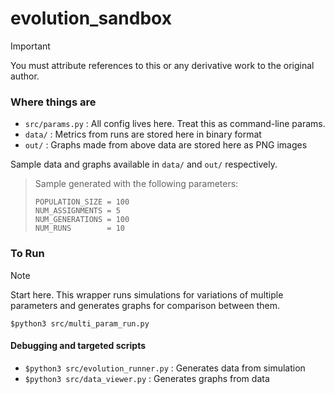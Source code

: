 # evolution_sandbox

> [!IMPORTANT]
> You must attribute references to this or any derivative work to the original author.

### Where things are

+ `src/params.py` : All config lives here. Treat this as command-line params.
+ `data/`         : Metrics from runs are stored here in binary format
+ `out/`          : Graphs made from above data are stored here as PNG images

Sample data and graphs available in `data/` and `out/` respectively.
> Sample generated with the following parameters:
> ```
> POPULATION_SIZE = 100
> NUM_ASSIGNMENTS = 5
> NUM_GENERATIONS = 100
> NUM_RUNS        = 10
> ```

### To Run

> [!NOTE]
> Start here. This wrapper runs simulations for variations of multiple parameters and generates graphs for comparison between them.
> 
> `$python3 src/multi_param_run.py`
  
#### Debugging and targeted scripts
+ `$python3 src/evolution_runner.py` : Generates data from simulation
+ `$python3 src/data_viewer.py`      : Generates graphs from data

